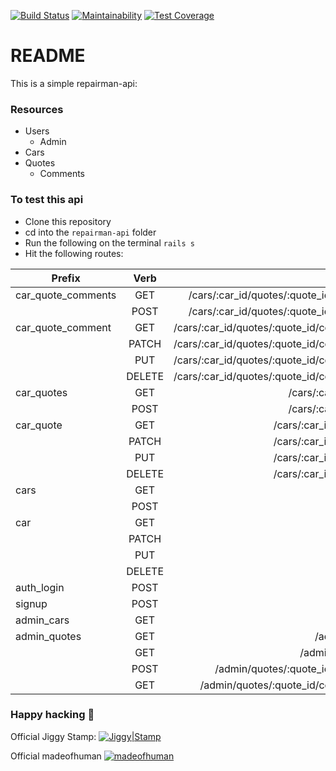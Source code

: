 [![Build Status](https://travis-ci.org/madeofhuman/repairman-api.svg?branch=master)](https://travis-ci.org/madeofhuman/repairman-api) [![Maintainability](https://api.codeclimate.com/v1/badges/35fc98d9af9789174554/maintainability)](https://codeclimate.com/github/madeofhuman/repairman-api/maintainability) [![Test Coverage](https://api.codeclimate.com/v1/badges/35fc98d9af9789174554/test_coverage)](https://codeclimate.com/github/madeofhuman/repairman-api/test_coverage) 

# README

This is a simple repairman-api:

### Resources
- Users
  - Admin
- Cars
- Quotes
  - Comments

### To test this api
- Clone this repository
- cd into the `repairman-api` folder
- Run the following on the terminal `rails s`
- Hit the following routes:

| Prefix   |      Verb      |  URI Pattern | Controller#Action |
|----------|:-------------:|------:|------:|
| car_quote_comments | GET | /cars/:car_id/quotes/:quote_id/comments(.:format) | comments#index |
| | POST | /cars/:car_id/quotes/:quote_id/comments(.:format) | comments#create |
| car_quote_comment | GET | /cars/:car_id/quotes/:quote_id/comments/:id(.:format) | comments#show |
| | PATCH | /cars/:car_id/quotes/:quote_id/comments/:id(.:format) | comments#update |
| | PUT | /cars/:car_id/quotes/:quote_id/comments/:id(.:format) | comments#update |
| | DELETE | /cars/:car_id/quotes/:quote_id/comments/:id(.:format) | comments#delete |
| car_quotes | GET | /cars/:car_id/quotes(.:format) | quotes#index  |
|  | POST | /cars/:car_id/quotes(.:format) | quotes#create |
| car_quote | GET |    /cars/:car_id/quotes/:id(.:format) | quotes#show |
| | PATCH | /cars/:car_id/quotes/:id(.:format) | quotes#update |
| | PUT | /cars/:car_id/quotes/:id(.:format) | quotes#update |
| | DELETE | /cars/:car_id/quotes/:id(.:format) | quotes#destroy |
| cars | GET | /cars(.:format) | cars#index |
| | POST | /cars(.:format) | cars#create |
| car | GET | /cars/:id(.:format) | cars#show |
| | PATCH | /cars/:id(.:format) | cars#update |
| | PUT | /cars/:id(.:format) | cars#update |
| | DELETE | /cars/:id(.:format) | cars#destroy |
| auth_login | POST | /auth/login(.:format)| authentication#authenticate |
| signup | POST| /signup(.:format) | users#create|
| admin_cars | GET | /admin/cars(.:format) | cars#all_cars |
| admin_quotes | GET | /admin/quotes(.:format) | quotes#all_quotes |
| | GET | /admin/quotes/:id(.:format) | quotes#show_quote |
| | POST | /admin/quotes/:quote_id/comments(.:format) | comments#create |
| | GET | /admin/quotes/:quote_id/comments/:id(.:format) | comments#show_comment |


### Happy hacking :rocket:

Official Jiggy Stamp:
[![Jiggy|Stamp](https://svgshare.com/i/Bfm.svg)](https://github.com/ProfJigsaw)

Official madeofhuman
[![madeofhuman](https://img.shields.io/badge/madeof-human-blueviolet.svg)](https://github.com/madeofhuman)
